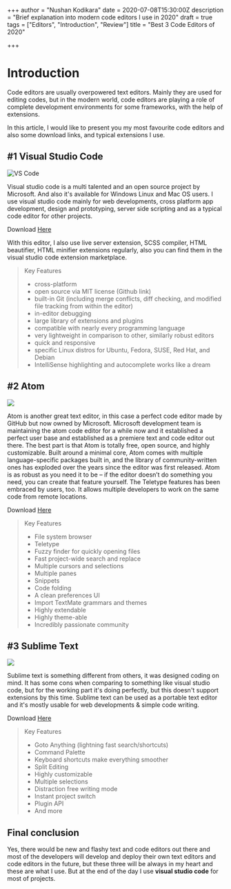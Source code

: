 +++
author = "Nushan Kodikara"
date = 2020-07-08T15:30:00Z
description = "Brief explanation into modern code editors I use in 2020"
draft = true
tags = ["Editors", "Introduction", "Review"]
title = "Best 3 Code Editors of 2020"

+++
# Introduction

Code editors are usually overpowered text editors. Mainly they are used for editing codes, but in the modern world, code editors are playing a role of complete development environments for some frameworks, with the help of extensions.

In this article, I would like to present you my most favourite code editors and also some download links, and typical extensions I use.

## #1 Visual Studio Code

![](https://www.elegantthemes.com/blog/wp-content/uploads/2019/01/000-Best-Code-Editor-VS-Code.png "VS Code")

Visual studio code is a multi talented and an open source project by Microsoft. And also it's available for Windows Linux and Mac OS users. I use visual studio code mainly for web developments, cross platform app development, design and prototyping, server side scripting and as a typical code editor for other projects.

Download [Here](https://code.visualstudio.com/ "VS Code")

With this editor, I also use live server extension, SCSS compiler, HTML beautifier, HTML minifier extensions regularly, also you can find them in the visual studio code extension marketplace.

> Key Features
>
> * cross-platform
> * open source via MIT license (Github link)
> * built-in Git (including merge conflicts, diff checking, and modified file tracking from within the editor)
> * in-editor debugging
> * large library of extensions and plugins
> * compatible with nearly every programming language
> * very lightweight in comparison to other, similarly robust editors
> * quick and responsive
> * specific Linux distros for Ubuntu, Fedora, SUSE, Red Hat, and Debian
> * IntelliSense highlighting and autocomplete works like a dream

## #2 Atom

![](https://www.elegantthemes.com/blog/wp-content/uploads/2018/04/001-Best-Text-Editors.jpg)

Atom is another great text editor, in this case a perfect code editor made by GitHub but now owned by Microsoft. Microsoft development team is maintaining the atom code editor for a while now and it established a perfect user base and established as a premiere text and code editor out there. The best part is that Atom is totally free, open source, and highly customizable. Built around a minimal core, Atom comes with multiple language-specific packages built in, and the library of community-written ones has exploded over the years since the editor was first released. Atom is as robust as you need it to be – if the editor doesn’t do something you need, you can create that feature yourself. The Teletype features has been embraced by users, too. It allows multiple developers to work on the same code from remote locations.

Download [Here](https://atom.io/ "Atom")

> Key Features
>
> * File system browser
> * Teletype
> * Fuzzy finder for quickly opening files
> * Fast project-wide search and replace
> * Multiple cursors and selections
> * Multiple panes
> * Snippets
> * Code folding
> * A clean preferences UI
> * Import TextMate grammars and themes
> * Highly extendable
> * Highly theme-able
> * Incredibly passionate community

## #3 Sublime Text

![](https://www.elegantthemes.com/blog/wp-content/uploads/2018/04/003-Best-Text-Editors.jpg)

Sublime text is something different from others, it was designed coding on mind. It has some cons when comparing to something like visual studio code, but for the working part it's doing perfectly, but this doesn't support extensions by this time. Sublime text can be used as a portable text editor and it's mostly usable for web developments & simple code writing. 

Download [Here](https://www.sublimetext.com/ "Sublime text")

> Key Features
>
> * Goto Anything (lightning fast search/shortcuts)
> * Command Palette
> * Keyboard shortcuts make everything smoother
> * Split Editing
> * Highly customizable
> * Multiple selections
> * Distraction free writing mode
> * Instant project switch
> * Plugin API
> * And more

## Final conclusion

Yes, there would be new and flashy text and code editors out there and most of the developers will develop and deploy their own text editors and code editors in the future, but these three will be always in my heart and these are what I use. But at the end of the day I use **visual studio code** for most of projects.